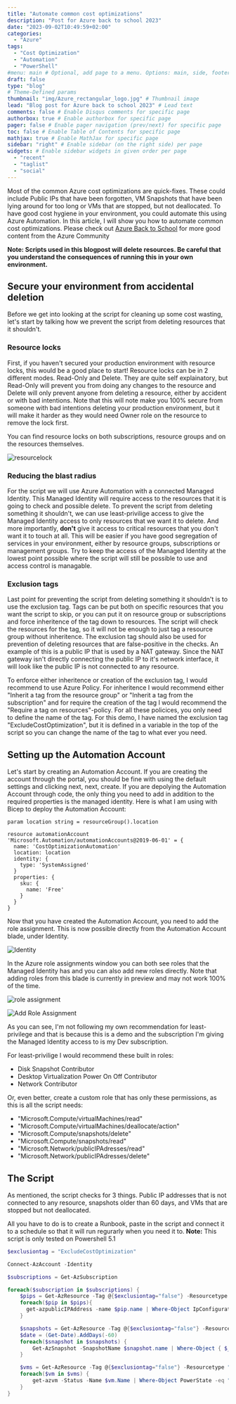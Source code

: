 ```yaml
---
title: "Automate common cost optimizations"
description: "Post for Azure back to school 2023"
date: "2023-09-02T10:49:59+02:00"
categories:
  - "Azure"
tags:
  - "Cost Optimization"
  - "Automation"
  - "PowerShell"
#menu: main # Optional, add page to a menu. Options: main, side, footer
draft: false
type: "blog"
# Theme-Defined params
thumbnail: "img/Azure_rectangular_logo.jpg" # Thumbnail image
lead: "Blog post for Azure back to school 2023" # Lead text
comments: false # Enable Disqus comments for specific page
authorbox: true # Enable authorbox for specific page
pager: false # Enable pager navigation (prev/next) for specific page
toc: false # Enable Table of Contents for specific page
mathjax: true # Enable MathJax for specific page
sidebar: "right" # Enable sidebar (on the right side) per page
widgets: # Enable sidebar widgets in given order per page
  - "recent"
  - "taglist"
  - "social"
---
```


Most of the common Azure cost optimizations are quick-fixes. These could include Public IPs that have been forgotten, VM Snapshots that have been lying around for too long or VMs that are stopped, but not deallocated. To have good cost hygiene in your environment, you could automate this using Azure Automation. In this article, I will show you how to automate common cost optimizations. Please check out [Azure Back to School](https://azurebacktoschool.github.io/) for more good content from the Azure Community

**Note: Scripts used in this blogpost will delete resources. Be careful that you understand the consequences of running this in your own environment.**

## Secure your environment from accidental deletion

Before we get into looking at the script for cleaning up some cost wasting, let's start by talking how we prevent the script from deleting resources that it shouldn't.

### Resource locks

First, if you haven't secured your production environment with resource locks, this would be a good place to start! Resource locks can be in 2 different modes. Read-Only and Delete. They are quite self explainatory, but Read-Only will prevent you from doing any changes to the resource and Delete will only prevent anyone from deleting a resource, either by accident or with bad intentions. Note that this will note make you 100% secure from someone with bad intentions deleting your production environment, but it will make it harder as they would need Owner role on the resource to remove the lock first.

You can find resource locks on both subscriptions, resource groups and on the resources themselves.

![resourcelock](/img/resource-lock.png)

### Reducing the blast radius

For the script we will use Azure Automation with a connected Managed Identity. This Managed Identity will require access to the resources that it is going to check and possible delete. To prevent the script from deleting something it shouldn't, we can use least-privilige access to give the Managed Identity access to only resources that we want it to delete. And more importantly, **don't** give it access to critical resources that you don't want it to touch at all. This will be easier if you have good segregation of services in your environment, either by resource groups, subscriptions or management groups. Try to keep the access of the Managed Identity at the lowest point possible where the script will still be possible to use and access control is managable.

### Exclusion tags

Last point for preventing the script from deleting something it shouldn't is to use the exclusion tag. Tags can be put both on specific resources that you want the script to skip, or you can put it on resource group or subscriptions and force inheritence of the tag down to resources. The script will check the resources for the tag, so it will not be enough to just tag a resource group without inheritence. The exclusion tag should also be used for prevention of deleting resources that are false-positive in the checks. An example of this is a public IP that is used by a NAT gateway. Since the NAT gateway isn't directly connecting the public IP to it's network interface, it will look like the public IP is not connected to any resource.

To enforce either inheritence or creation of the exclusion tag, I would recommend to use Azure Policy. For inheritence I would recommend either "Inherit a tag from the resource group" or "Inherit a tag from the subscription" and for require the creation of the tag I would recommend the "Require a tag on resources"-policy. For all these policices, you only need to define the name of the tag. For this demo, I have named the exclusion tag "ExcludeCostOptimization", but it is defined in a variable in the top of the script so you can change the name of the tag to what ever you need.

## Setting up the Automation Account

Let's start by creating an Automation Account. If you are creating the account through the portal, you should be fine with using the default settings and clicking next, next, create. If you are depolying the Automation Account through code, the only thing you need to add in addition to the required properties is the managed identity. Here is what I am using with Bicep to deploy the Automation Account:

```bicep
param location string = resourceGroup().location

resource automationAccount 'Microsoft.Automation/automationAccounts@2019-06-01' = {
  name: 'CostOptimizationAutomation'
  location: location
  identity: {
    type: 'SystemAssigned'
  }
  properties: {
    sku: {
      name: 'Free'
    }
  }
}
```

Now that you have created the Automation Account, you need to add the role assignment. This is now possible directly from the Automation Account blade, under Identity. 

![Identity](/img/Automation-identity.png)

In the Azure role assignments window you can both see roles that the Managed Identity has and you can also add new roles directly. Note that adding roles from this blade is currently in preview and may not work 100% of the time.

![role assignment](/img/Automation-Roleassign.png)


![Add Role Assignment](/img/automation-addRole.png)

As you can see, I'm not following my own recommendation for least-privilege and that is because this is a demo and the subscription I'm giving the Managed Identity access to is my Dev subscription.

For least-privilige I would recommend these built in roles:
- Disk Snapshot Contributor
- Desktop Virtualization Power On Off Contributor
- Network Contributor

Or, even better, create a custom role that has only these permissions, as this is all the script needs:

- "Microsoft.Compute/virtualMachines/read"
- "Microsoft.Compute/virtualMachines/deallocate/action"
- "Microsoft.Compute/snapshots/delete"
- "Microsoft.Compute/snapshots/read"
- "Microsoft.Network/publicIPAdresses/read"
- "Microsoft.Network/publicIPAdresses/delete"

## The Script

As mentioned, the script checks for 3 things. Public IP addresses that is not connected to any resource, snapshots older than 60 days, and VMs that are stopped but not deallocated.

All you have to do is to create a Runbook, paste in the script and connect it to a schedule so that it will run regurarly when you need it to.
**Note:** This script is only tested on Powershell 5.1

```PowerShell
$exclusiontag = "ExcludeCostOptimization"

Connect-AzAccount -Identity

$subscriptions = Get-AzSubscription

foreach($subscription in $subscriptions) {
    $pips = Get-AzResource -Tag @{$exclusiontag="false"} -Resourcetype "Microsoft.Network/publicIPAddresses"
    foreach($pip in $pips){
      get-azpublicIPAddress -name $pip.name | Where-Object IpConfiguration -eq $null | Remove-AzPublicIpAddress -Force
    }

    $snapshots = Get-AzResource -Tag @{$exclusiontag="false"} -Resourcetype "Microsoft.Compute/Snapshots"
    $date = (Get-Date).AddDays(-60)
    foreach($snapshot in $snapshots) {
        Get-AzSnapshot -SnapshotName $snapshot.name | Where-Object { $_.TimeCreated -lt $date } | Remove-AzSnapshot -Force
    }

    $vms = Get-AzResource -Tag @{$exclusiontag="false"} -Resourcetype "Microsoft.Compute/VirtualMachines"
    foreach($vm in $vms) {
        get-azvm -Status -Name $vm.Name | Where-Object PowerState -eq "VM stopped" | Stop-AzVM -Force
    }
}
```